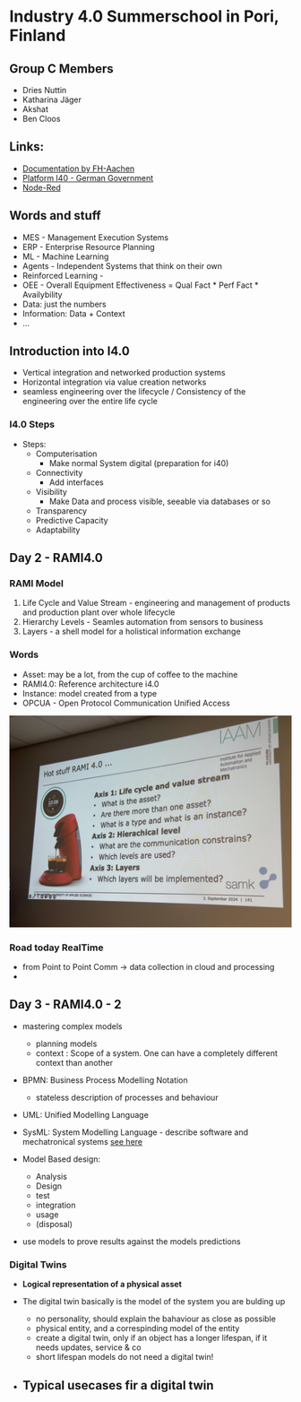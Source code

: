 # Industry 4.0 Summerschool in Pori, Finland

## Group C Members

- Dries Nuttin
- Katharina Jäger
- Akshat
- Ben Cloos

## Links:

- [Documentation by FH-Aachen](https://git.fh-aachen.de/lectures-material-wollert/hack-your-coffeemaschine/-/wikis/home)
- [Platform I40 - German Government](https://www.plattform-i40.de/IP/Navigation/EN/Home/home.html)
- [Node-Red](https://nodered.org)

## Words and stuff

- MES - Management Execution Systems
- ERP - Enterprise Resource Planning 
- ML - Machine Learning
- Agents - Independent Systems that think on their own
- Reinforced Learning - 
- OEE - Overall Equipment Effectiveness = Qual Fact * Perf Fact * Availybility
- Data: just the numbers
- Information: Data + Context
- ...

## Introduction into I4.0

- Vertical integration and networked production systems
- Horizontal integration via value creation networks 
- seamless engineering over the lifecycle / Consistency of the engineering over the entire life cycle

### I4.0 Steps

- Steps:
    - Computerisation
        - Make normal System digital (preparation for i40)
    - Connectivity
        - Add interfaces 
    - Visibility
        - Make Data and process visible, seeable via databases or so
    - Transparency
    - Predictive Capacity
    - Adaptability
    

## Day 2 - RAMI4.0

### RAMI Model

1. Life Cycle and Value Stream - engineering and management of products and production plant over whole lifecycle
1. Hierarchy Levels - Seamles automation from sensors to business
1. Layers - a shell model for a holistical information exchange

### Words

- Asset: may be a lot, from the cup of coffee to the machine
- RAMI4.0: Reference architecture i4.0
- Instance: model created from a type
- OPCUA - Open Protocol Communication Unified Access

![](./images/RAMI4.0_HotStuff.jpg)


### Road today RealTime

- from Point to Point Comm -> data collection in cloud and processing
- 

## Day 3 - RAMI4.0 - 2

- mastering complex models
    - planning models
    - context : Scope of a system. One can have a completely different context than another

- BPMN: Business Process Modelling Notation
    - stateless description of processes and behaviour

- UML: Unified Modelling Language
- SysML: System Modelling Language - describe software and mechatronical systems [see here](https://i40.fh-aachen.de/intranet/materials/additional/uml/index.html)

- Model Based design:
    - Analysis
    - Design
    - test
    - integration
    - usage
    - (disposal)

- use models to prove results against the models predictions


### Digital Twins

- **Logical representation of a physical asset**

- The digital twin basically is the model of the system you are bulding up
    - no personality, should explain the bahaviour as close as possible
    - physical entity, and a correspinding model of the entity
    - create a digital twin, only if an object has a longer lifespan, if it needs updates, service & co
    - short lifespan models do not need a digital twin!

- Typical usecases fir a digital twin
    - 